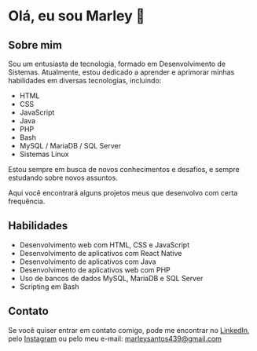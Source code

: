 # Olá, eu sou Marley 👋

## Sobre mim

Sou um entusiasta de tecnologia, formado em Desenvolvimento de Sistemas. Atualmente, estou dedicado a aprender e aprimorar minhas habilidades em diversas tecnologias, incluindo:

- HTML
- CSS
- JavaScript
- Java
- PHP
- Bash
- MySQL / MariaDB / SQL Server
- Sistemas Linux

Estou sempre em busca de novos conhecimentos e desafios, e sempre estudando sobre novos assuntos.

Aqui você encontrará alguns projetos meus que desenvolvo com certa frequência.


## Habilidades

- Desenvolvimento web com HTML, CSS e JavaScript
- Desenvolvimento de aplicativos com React Native
- Desenvolvimento de aplicativos com Java
- Desenvolvimento de aplicativos web com PHP
- Uso de bancos de dados MySQL, MariaDB e SQL Server
- Scripting em Bash


## Contato

Se você quiser entrar em contato comigo, pode me encontrar no [LinkedIn](https://www.linkedin.com/in/marleysantos/), pelo [Instagram](https://instagram.com/marleysantos4390) ou pelo meu e-mail: [marleysantos439@gmail.com](mailto:marleysantos439@gmail.com)

<!---
MarleyS439/MarleyS439 is a ✨ special ✨ repository because its `README.md` (this file) appears on your GitHub profile.
You can click the Preview link to take a look at your changes.
--->
